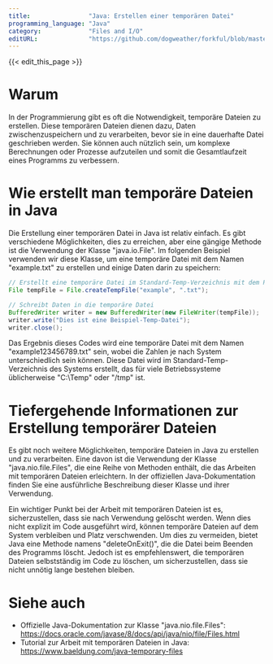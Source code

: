 ```yaml
---
title:                "Java: Erstellen einer temporären Datei"
programming_language: "Java"
category:             "Files and I/O"
editURL:              "https://github.com/dogweather/forkful/blob/master/content/de/java/creating-a-temporary-file.md"
---
```


{{< edit_this_page >}}

# Warum

In der Programmierung gibt es oft die Notwendigkeit, temporäre Dateien zu erstellen. Diese temporären Dateien dienen dazu, Daten zwischenzuspeichern und zu verarbeiten, bevor sie in eine dauerhafte Datei geschrieben werden. Sie können auch nützlich sein, um komplexe Berechnungen oder Prozesse aufzuteilen und somit die Gesamtlaufzeit eines Programms zu verbessern.

# Wie erstellt man temporäre Dateien in Java

Die Erstellung einer temporären Datei in Java ist relativ einfach. Es gibt verschiedene Möglichkeiten, dies zu erreichen, aber eine gängige Methode ist die Verwendung der Klasse "java.io.File". Im folgenden Beispiel verwenden wir diese Klasse, um eine temporäre Datei mit dem Namen "example.txt" zu erstellen und einige Daten darin zu speichern:

```Java
// Erstellt eine temporäre Datei im Standard-Temp-Verzeichnis mit dem Präfix "example"
File tempFile = File.createTempFile("example", ".txt");

// Schreibt Daten in die temporäre Datei
BufferedWriter writer = new BufferedWriter(new FileWriter(tempFile));
writer.write("Dies ist eine Beispiel-Temp-Datei");
writer.close();
```

Das Ergebnis dieses Codes wird eine temporäre Datei mit dem Namen "example123456789.txt" sein, wobei die Zahlen je nach System unterschiedlich sein können. Diese Datei wird im Standard-Temp-Verzeichnis des Systems erstellt, das für viele Betriebssysteme üblicherweise "C:\Temp" oder "/tmp" ist.

# Tiefergehende Informationen zur Erstellung temporärer Dateien

Es gibt noch weitere Möglichkeiten, temporäre Dateien in Java zu erstellen und zu verarbeiten. Eine davon ist die Verwendung der Klasse "java.nio.file.Files", die eine Reihe von Methoden enthält, die das Arbeiten mit temporären Dateien erleichtern. In der offiziellen Java-Dokumentation finden Sie eine ausführliche Beschreibung dieser Klasse und ihrer Verwendung.

Ein wichtiger Punkt bei der Arbeit mit temporären Dateien ist es, sicherzustellen, dass sie nach Verwendung gelöscht werden. Wenn dies nicht explizit im Code ausgeführt wird, können temporäre Dateien auf dem System verbleiben und Platz verschwenden. Um dies zu vermeiden, bietet Java eine Methode namens "deleteOnExit()", die die Datei beim Beenden des Programms löscht. Jedoch ist es empfehlenswert, die temporären Dateien selbstständig im Code zu löschen, um sicherzustellen, dass sie nicht unnötig lange bestehen bleiben.

# Siehe auch

- Offizielle Java-Dokumentation zur Klasse "java.nio.file.Files": https://docs.oracle.com/javase/8/docs/api/java/nio/file/Files.html
- Tutorial zur Arbeit mit temporären Dateien in Java: https://www.baeldung.com/java-temporary-files